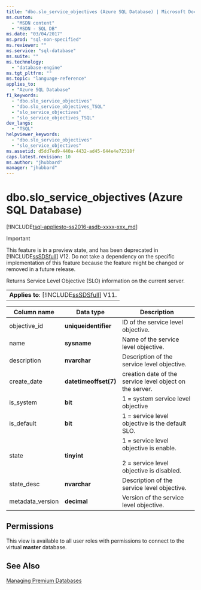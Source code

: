 ```yaml
---
title: "dbo.slo_service_objectives (Azure SQL Database) | Microsoft Docs"
ms.custom: 
  - "MSDN content"
  - "MSDN - SQL DB"
ms.date: "03/04/2017"
ms.prod: "sql-non-specified"
ms.reviewer: ""
ms.service: "sql-database"
ms.suite: ""
ms.technology: 
  - "database-engine"
ms.tgt_pltfrm: ""
ms.topic: "language-reference"
applies_to: 
  - "Azure SQL Database"
f1_keywords: 
  - "dbo.slo_service_objectives"
  - "dbo.slo_service_objectives_TSQL"
  - "slo_service_objectives"
  - "slo_service_objectives_TSQL"
dev_langs: 
  - "TSQL"
helpviewer_keywords: 
  - "dbo.slo_service_objectives"
  - "slo_service_objectives"
ms.assetid: d5dd7ed9-440a-4432-ad45-644e4e72318f
caps.latest.revision: 10
ms.author: "jhubbard"
manager: "jhubbard"
---
```

# dbo.slo_service_objectives (Azure SQL Database)
[!INCLUDE[tsql-appliesto-ss2016-asdb-xxxx-xxx_md](../../../a9notintoc/includes/tsql-appliesto-ss2016-asdb-xxxx-xxx-md.md)]

    
> [!IMPORTANT]  
>  This feature is in a preview state, and has been deprecated in [!INCLUDE[ssSDSfull](../../../a9retired/includes/sssdsfull-md.md)] V12. Do not take a dependency on the specific implementation of this feature because the feature might be changed or removed in a future release.  
  
 Returns Service Level Objective (SLO) information on the current server.  
  
||  
|-|  
|**Applies to**: [!INCLUDE[ssSDSfull](../../../a9retired/includes/sssdsfull-md.md)] V11.|  
  
|Column name|Data type|Description|  
|-----------------|---------------|-----------------|  
|objective_id|**uniqueidentifier**|ID of the service level objective.|  
|name|**sysname**|Name of the service level objective.|  
|description|**nvarchar**|Description of the service level objective.|  
|create_date|**datetimeoffset(7)**|creation date of the service level object on the server.|  
|is_system|**bit**|1 = system service level objective|  
|is_default|**bit**|1 = service level objective is the default SLO.|  
|state|**tinyint**|1 = service level objective is enable.<br /><br /> 2 = service level objective is disabled.|  
|state_desc|**nvarchar**|Description of the service level objective.|  
|metadata_version|**decimal**|Version of the service level objective.|  
  
## Permissions  
 This view is available to all user roles with permissions to connect to the virtual **master** database.  
  
## See Also  
 [Managing Premium Databases](http://go.microsoft.com/fwlink/?LinkID=311927)  
  
  